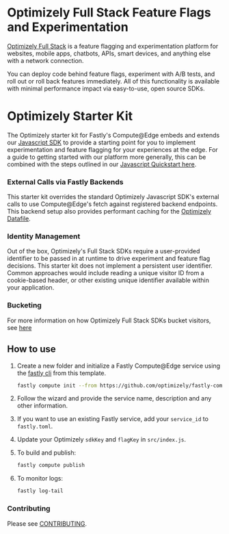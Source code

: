 # Optimizely Full Stack Feature Flags and Experimentation

[Optimizely Full Stack](https://docs.developers.optimizely.com/full-stack/docs) is a feature flagging and experimentation platform for websites, mobile apps, chatbots, APIs, smart devices, and anything else with a network connection.

You can deploy code behind feature flags, experiment with A/B tests, and roll out or roll back features immediately. All of this functionality is available with minimal performance impact via easy-to-use, open source SDKs.


# Optimizely Starter Kit
The Optimizely starter kit for Fastly's Compute@Edge embeds and extends our [Javascript SDK](https://docs.developers.optimizely.com/full-stack/v4.0/docs/javascript-node) to provide a starting point for you to implement experimentation and feature flagging for your experiences at the edge. For a guide to getting started with our platform more generally, this can be combined with the steps outlined in our [Javascript Quickstart here](https://docs.developers.optimizely.com/full-stack/v4.0/docs/javascript-node). 

### External Calls via Fastly Backends
This starter kit overrides the standard Optimizely Javascript SDK's external calls to use Compute@Edge's fetch against registered backend endpoints. This backend setup also provides performant caching for the [Optimizely Datafile](https://docs.developers.optimizely.com/full-stack/v4.0/docs/manage-config-datafile). 

### Identity Management
Out of the box, Optimizely's Full Stack SDKs require a user-provided identifier to be passed in at runtime to drive experiment and feature flag decisions. This starter kit does not implement a persistent user identifier. Common approaches would include reading a unique visitor ID from a cookie-based header, or other existing unique identifier available within your application. 

### Bucketing
For more information on how Optimizely Full Stack SDKs bucket visitors, see [here](https://docs.developers.optimizely.com/full-stack/v4.0/docs/how-bucketing-works) 

## How to use

1. Create a new folder and initialize a Fastly Compute@Edge service using the [fastly cli](https://developer.fastly.com/reference/cli/) from this template.
    ```sh
    fastly compute init --from https://github.com/optimizely/fastly-compute-starter-kit
    ```

2. Follow the wizard and provide the service name, description and any other information.

3. If you want to use an existing Fastly service, add your `service_id` to `fastly.toml`.

4. Update your Optimizely `sdkKey` and `flagKey` in `src/index.js`.

5. To build and publish:
    ```sh
    fastly compute publish
    ```
    
6. To monitor logs:
    ```sh
    fastly log-tail
    ```

### Contributing

Please see [CONTRIBUTING](CONTRIBUTING.md).
